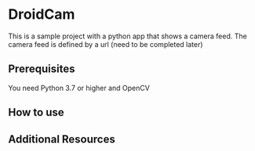 # DroidCam

This is a sample project with a python app that shows a camera feed.
The camera feed is defined by a url (need to be completed later)

## Prerequisites

You need Python 3.7 or higher and OpenCV

## How to use

## Additional Resources